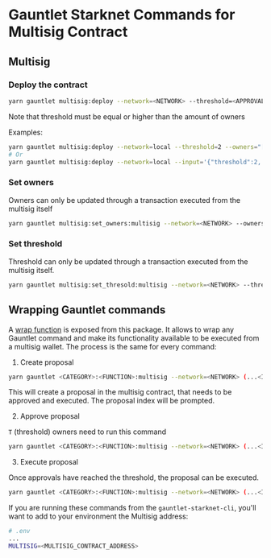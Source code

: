 # Gauntlet Starknet Commands for Multisig Contract

## Multisig

### Deploy the contract

```bash
yarn gauntlet multisig:deploy --network=<NETWORK> --threshold=<APPROVALS_NEEDED> --owners=<[OWNERS_LIST]>
```

Note that threshold must be equal or higher than the amount of owners

Examples:

```bash
yarn gauntlet multisig:deploy --network=local --threshold=2 --owners="[0x26e10005e67c478b373658755749a60f2f31bc955a6a2311eb456b20b8913e9, 0x56bfff7e282d1e023c6268e72dba551a22c1bf816a30334ae43b5c491c99bb8]"
# Or
yarn gauntlet multisig:deploy --network=local --input='{"threshold":2, "owners": ["0x26e10005e67c478b373658755749a60f2f31bc955a6a2311eb456b20b8913e9", "0x56bfff7e282d1e023c6268e72dba551a22c1bf816a30334ae43b5c491c99bb8"]}'
```

### Set owners

Owners can only be updated through a transaction executed from the multisig itself

```bash
yarn gauntlet multisig:set_owners:multisig --network=<NETWORK> --owners=<[OWNERS_LIST]> <MULTISIG_CONTRACT_ADDRESS>
```

### Set threshold

Threshold can only be updated through a transaction executed from the multisig itself.

```bash
yarn gauntlet multisig:set_thresold:multisig --network=<NETWORK> --threshold=<APPROVALS_NEEDED> <MULTISIG_CONTRACT_ADDRESS>
```

## Wrapping Gauntlet commands

A [wrap function](./src/wrapper/index.ts#L30) is exposed from this package. It allows to wrap any Gauntlet command and make its functionality available to be executed from a multisig wallet. The process is the same for every command:

1. Create proposal

```bash
yarn gauntlet <CATEGORY>:<FUNCTION>:multisig --network=<NETWORK> (...<INPUT NEEDED FOR COMMAND>) <CONTRACT_ADDRESS>
```

This will create a proposal in the multisig contract, that needs to be approved and executed.
The proposal index will be prompted.

2. Approve proposal

`T` (threshold) owners need to run this command

```bash
yarn gauntlet <CATEGORY>:<FUNCTION>:multisig --network=<NETWORK> (...<INPUT NEEDED FOR COMMAND>) --multisigProposal=<PROPOSAL_ID> <CONTRACT_ADDRESS>
```

3. Execute proposal

Once approvals have reached the threshold, the proposal can be executed.

```bash
yarn gauntlet <CATEGORY>:<FUNCTION>:multisig --network=<NETWORK> (...<INPUT NEEDED FOR COMMAND>) --multisigProposal=<PROPOSAL_ID> <CONTRACT_ADDRESS>
```

If you are running these commands from the `gauntlet-starknet-cli`, you'll want to add to your environment the Multisig address:

```bash
# .env
...
MULTISIG=<MULTISIG_CONTRACT_ADDRESS>
```
